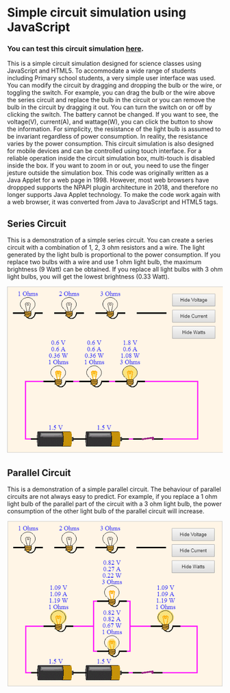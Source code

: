 # Simple circuit simulation using JavaScript
### You can test this circuit simulation [here](http://mihyewon.org/circuit/).

This is a simple circuit simulation designed for science classes using JavaScript and HTML5. To accommodate a wide range of students including Primary school students, a very simple user interface was used. You can modify the circuit by dragging and dropping the bulb or the wire, or toggling the switch. For example, you can drag the bulb or the wire above the series circuit and replace the bulb in the circuit or you can remove the bulb in the circuit by dragging it out. You can turn the switch on or off by clicking the switch. The battery cannot be changed. If you want to see, the voltage(V), current(A), and wattage(W), you can click the button to show the information. For simplicity, the resistance of the light bulb is assumed to be invariant regardless of power consumption. In reality, the resistance varies by the power consumption.
This circuit simulation is also designed for mobile devices and can be controlled using touch interface. For a reliable operation inside the circuit simulation box, multi-touch is disabled inside the box. If you want to zoom in or out, you need to use the finger jesture outside the simulation box. This code was originally written as a Java Applet for a web page in 1998. However, most web browsers have droppped supports the NPAPI plugin architecture in 2018, and therefore no longer supports Java Applet technology. To make the code work again with a web browser, it was converted from Java to JavaScript and HTML5 tags. 
## Series Circuit
This is a demonstration of a simple series circuit. You can create a series circuit with a combination of 1, 2, 3 ohm resistors and a wire. The light generated by the light bulb is proportional to the power consumption. If you replace two bulbs with a wire and use 1 ohm light bulb, the maximum brightness (9 Watt) can be obtained. If you replace all light bulbs with 3 ohm light bulbs, you will get the lowest brightness (0.33 Watt).

![series_circuit](Figures/series_circuit.png)


## Parallel Circuit
This is a demonstration of a simple parallel circuit. The behaviour of parallel circuits are not always easy to predict. For example, if you replace a 1 ohm light bulb of the parallel part of the circuit with a 3 ohm light bulb, the power consumption of the other light bulb of the parallel circuit will increase. 

![parallel_circuit](Figures/parallel_circuit.png)
